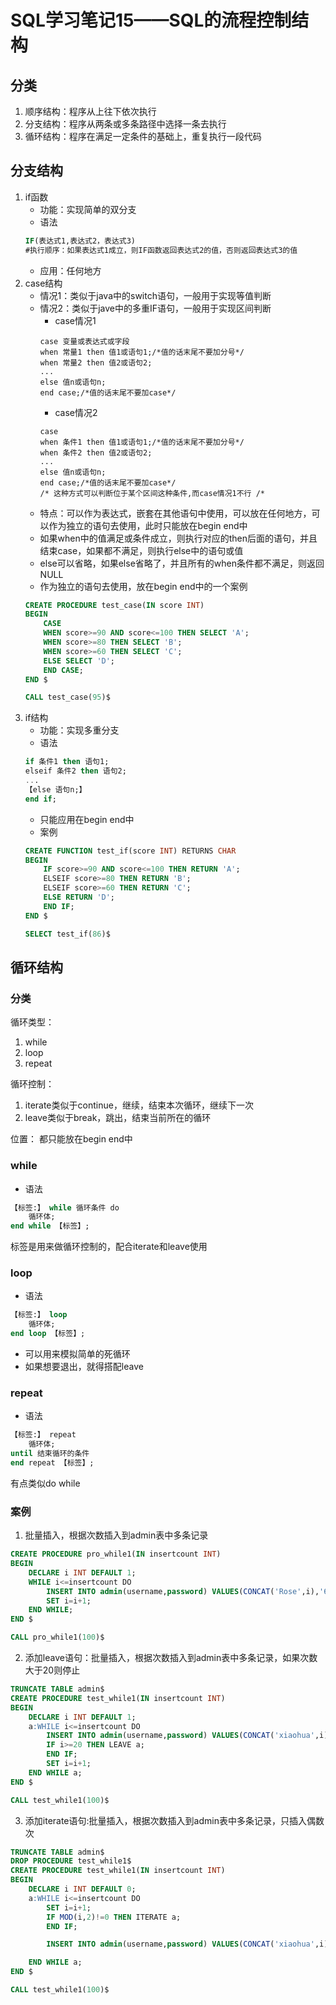 # SQL学习笔记15——SQL的流程控制结构
## 分类
1. 顺序结构：程序从上往下依次执行
2. 分支结构：程序从两条或多条路径中选择一条去执行
3. 循环结构：程序在满足一定条件的基础上，重复执行一段代码
## 分支结构
1. if函数
	* 功能：实现简单的双分支
	* 语法
	```sql
	IF(表达式1,表达式2，表达式3)
	#执行顺序：如果表达式1成立，则IF函数返回表达式2的值，否则返回表达式3的值
	```
	* 应用：任何地方
2. case结构
	* 情况1：类似于java中的switch语句，一般用于实现等值判断
	* 情况2：类似于jave中的多重IF语句，一般用于实现区间判断
		- case情况1
		```mysql
		case 变量或表达式或字段
		when 常量1 then 值1或语句1;/*值的话末尾不要加分号*/
		when 常量2 then 值2或语句2;
		...
		else 值n或语句n;
		end case;/*值的话末尾不要加case*/
		```
		- case情况2
		```mysql
		case 
		when 条件1 then 值1或语句1;/*值的话末尾不要加分号*/
		when 条件2 then 值2或语句2;
		...
		else 值n或语句n;
		end case;/*值的话末尾不要加case*/
		/* 这种方式可以判断位于某个区间这种条件,而case情况1不行 /*
		```
	* 特点：可以作为表达式，嵌套在其他语句中使用，可以放在任何地方，可以作为独立的语句去使用，此时只能放在begin end中
	* 如果when中的值满足或条件成立，则执行对应的then后面的语句，并且结束case，如果都不满足，则执行else中的语句或值
	* else可以省略，如果else省略了，并且所有的when条件都不满足，则返回NULL
	* 作为独立的语句去使用，放在begin end中的一个案例
	```sql
	CREATE PROCEDURE test_case(IN score INT)
	BEGIN
		CASE
		WHEN score>=90 AND score<=100 THEN SELECT 'A';
		WHEN score>=80 THEN SELECT 'B';
		WHEN score>=60 THEN SELECT 'C';
		ELSE SELECT 'D';
		END CASE;
	END $

	CALL test_case(95)$
	```
3. if结构
	* 功能：实现多重分支
	* 语法
	```sql
	if 条件1 then 语句1;
	elseif 条件2 then 语句2;
	...
	【else 语句n;】
	end if;
	```
	* 只能应用在begin end中
	* 案例
	```sql
	CREATE FUNCTION test_if(score INT) RETURNS CHAR
	BEGIN
		IF score>=90 AND score<=100 THEN RETURN 'A';
		ELSEIF score>=80 THEN RETURN 'B';
		ELSEIF score>=60 THEN RETURN 'C';
		ELSE RETURN 'D';
		END IF;
	END $

	SELECT test_if(86)$
	```
## 循环结构
### 分类
循环类型：
1. while
2. loop
3. repeat

循环控制：
1. iterate类似于continue，继续，结束本次循环，继续下一次
2. leave类似于break，跳出，结束当前所在的循环

位置：
都只能放在begin end中
### while
* 语法
```sql
【标签:】 while 循环条件 do
	循环体;
end while 【标签】;
```
标签是用来做循环控制的，配合iterate和leave使用
### loop
* 语法
```sql
【标签:】 loop
	循环体;
end loop 【标签】;
```
* 可以用来模拟简单的死循环
* 如果想要退出，就得搭配leave
### repeat
* 语法
```sql
【标签:】 repeat
	循环体;
until 结束循环的条件
end repeat 【标签】;
```
有点类似do while
### 案例
1. 批量插入，根据次数插入到admin表中多条记录
```sql
CREATE PROCEDURE pro_while1(IN insertcount INT)
BEGIN
	DECLARE i INT DEFAULT 1;
	WHILE i<=insertcount DO
		INSERT INTO admin(username,password) VALUES(CONCAT('Rose',i),'666');
		SET i=i+1;
	END WHILE;
END $

CALL pro_while1(100)$
```
2. 添加leave语句：批量插入，根据次数插入到admin表中多条记录，如果次数大于20则停止
```sql
TRUNCATE TABLE admin$
CREATE PROCEDURE test_while1(IN insertcount INT)
BEGIN
	DECLARE i INT DEFAULT 1;
	a:WHILE i<=insertcount DO
		INSERT INTO admin(username,password) VALUES(CONCAT('xiaohua',i),'0000');
		IF i>=20 THEN LEAVE a;
		END IF;
		SET i=i+1;
	END WHILE a;
END $

CALL test_while1(100)$
```
3. 添加iterate语句:批量插入，根据次数插入到admin表中多条记录，只插入偶数次
```sql
TRUNCATE TABLE admin$
DROP PROCEDURE test_while1$
CREATE PROCEDURE test_while1(IN insertcount INT)
BEGIN
	DECLARE i INT DEFAULT 0;
	a:WHILE i<=insertcount DO
		SET i=i+1;
		IF MOD(i,2)!=0 THEN ITERATE a;
		END IF;

		INSERT INTO admin(username,password) VALUES(CONCAT('xiaohua',i),'0000');

	END WHILE a;
END $

CALL test_while1(100)$
```